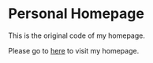 Personal Homepage
====
This is the original code of my homepage.

Please go to [here](https://comifred.github.io/) to visit my homepage.
